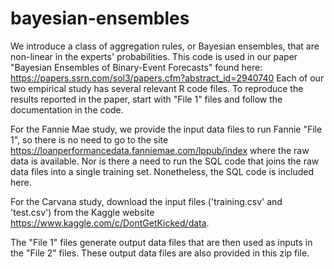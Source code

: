 # bayesian-ensembles
We introduce a class of aggregation rules, or Bayesian ensembles, that are non-linear in the experts' probabilities. This code is used in our paper "Bayesian Ensembles of Binary-Event Forecasts" found here: https://papers.ssrn.com/sol3/papers.cfm?abstract_id=2940740
Each of our two empirical study has several relevant R code files. To reproduce the results reported in the paper, start with "File 1" files and follow the documentation in the code. 

For the Fannie Mae study, we provide the input data files to run Fannie "File 1", so there is no need to go to the site https://loanperformancedata.fanniemae.com/lppub/index where the raw data is available. Nor is there a need to run the SQL code that joins the raw data files into a single training set. Nonetheless, the SQL code is included here.  

For the Carvana study, download the input files ('training.csv' and 'test.csv') from the Kaggle website https://www.kaggle.com/c/DontGetKicked/data. 

The "File 1" files generate output data files that are then used as inputs in the "File 2" files. These output data files are also provided in this zip file. 

 

